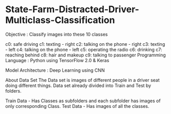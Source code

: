 # State-Farm-Distracted-Driver-Multiclass-Classification

Objective : Classify images into these 10 classes

c0: safe driving
c1: texting - right
c2: talking on the phone - right
c3: texting - left
c4: talking on the phone - left
c5: operating the radio
c6: drinking
c7: reaching behind
c8: hair and makeup
c9: talking to passenger
Programming Language : Python using TensorFlow 2.0 & Keras

Model Architecture : Deep Learning using CNN

About Data Set The Data set is images of different people in a driver seat doing different things. Data set already divided into Train and Test by folders.

Train Data - Has Classes as subfolders and each subfolder has images of only corresponding Class.
Test Data - Has images of all the classes.  

